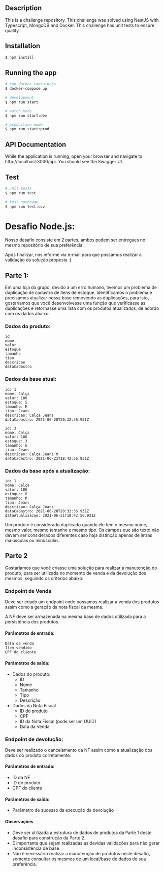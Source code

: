 ## Description

This is a challenge repository. This challenge was solved using NestJS with Typescript, MongoDB and Docker. This challenge has unit tests to ensure quality.

## Installation

```bash
$ npm install
```

## Running the app

```bash
# run docker containers
$ docker-compose up  

# development
$ npm run start

# watch mode
$ npm run start:dev

# production mode
$ npm run start:prod
```

## API Documentation
While the application is running, open your browser and navigate to http://localhost:3000/api. You should see the Swagger UI.

## Test

```bash
# unit tests
$ npm run test

# test coverage
$ npm run test:cov
```

# Desafio Node.js:

Nosso desafio consiste em 2 partes, ambos podem ser entregues no mesmo repositório de sua preferência.

Após finalizar, nos informe via e-mail para que possamos realizar a validação da solução proposta :)

## Parte 1:

Em uma loja do grupo, devido a um erro humano, tivemos um problema de duplicação de cadastro de itens de estoque. Identificamos o problema e precisamos atualizar nossa base removendo as duplicações, para isto, gostaríamos que você desenvolvesse uma função que verificasse as duplicações e retornasse uma lista com os produtos atualizados, de acordo com os dados abaixo:

### Dados do produto:

    id
    nome
    valor
    estoque
    tamanho
    tipo
    descricao
    dataCadastro

### Dados da base atual:

    id: 1
    nome: Calça
    valor: 100
    estoque: 5
    tamanho: M
    tipo: Jeans
    descricao: Calça Jeans
    dataCadastro: 2021-06-20T20:32:36.931Z

    id: 3
    nome: Calça
    valor: 100
    estoque: 3
    tamanho: m
    tipo: Jeans
    descricao: Calça Jeans m
    dataCadastro: 2021-06-21T18:42:56.931Z

### Dados da base após a atualização:

    id: 1
    nome: Calça
    valor: 100
    estoque: 8
    tamanho: M
    tipo: Jeans
    descricao: Calça Jeans
    dataCadastro: 2021-06-20T20:32:36.931Z
    dataAtualizacao: 2021-06-21T18:42:56.931Z

Um produto é considerado duplicado quando ele tem o mesmo nome, mesmo valor, mesmo tamanho e mesmo tipo. Os campos que são texto não devem ser considerados diferentes caso haja distinção apenas de letras maiúsculas ou minúsculas.

## Parte 2

Gostaríamos que você criasse uma solução para realizar a manutenção do produto, para ser utilizada no momento de venda e da devolução dos mesmos, seguindo os critérios abaixo:

### Endpoint de Venda

Deve ser criado um endpoint onde possamos realizar a venda dos produtos assim como a geração da nota fiscal da mesma.

A NF deve ser armazenada na mesma base de dados utilizada para a persistência dos produtos.

#### Parâmetros de entrada:

    Data da venda
    Item vendido
    CPF do cliente

#### Parâmetros de saída:

- Dados do produto:
  - ID
  - Nome
  - Tamanho
  - Tipo
  - Descrição
- Dados da Nota Fiscal
  - ID do produto
  - CPF
  - ID da Nota Fiscal (pode ser um UUID)
  - Data da Venda

### Endpoint de devolução:

Deve ser realizado o cancelamento da NF assim como a atualização dos dados do produto corretamente.

#### Parâmetros de entrada:

- ID da NF
- ID do produto
- CPF do cliente

#### Parâmetros de saída:

- Parâmetro de sucesso da execução da devolução

#### Observações

- Deve ser utilizada a estrutura de dados de produtos da Parte 1 deste desafio para construção da Parte 2.
- É importante que sejam realizadas as devidas validações para não gerar inconsistência de base.
- Não é necessário realizar a manutenção de produtos neste desafio, somente consultar os mesmos de um local/base de dados de sua preferência.

